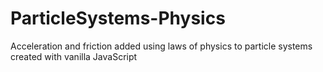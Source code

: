 # ParticleSystems-Physics
Acceleration and friction added using laws of physics to particle systems created with vanilla JavaScript
